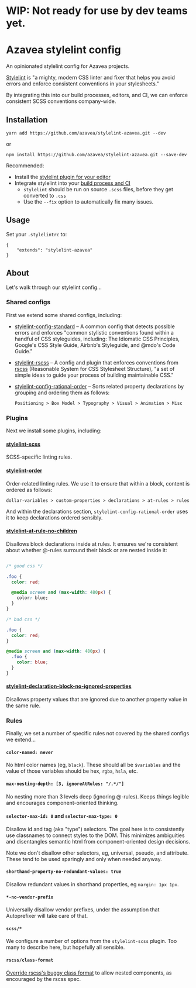 # WIP: Not ready for use by dev teams yet.

# Azavea stylelint config

An opinionated stylelint config for Azavea projects.

[Stylelint](https://stylelint.io/) is "a mighty, modern CSS linter and fixer that
helps you avoid errors and enforce consistent conventions in your stylesheets."

By integrating this into our build processes, editors, and CI, we can enforce
consistent SCSS conventions company-wide.

## Installation

```
yarn add https://github.com/azavea/stylelint-azavea.git --dev
```

or

```
npm install https://github.com/azavea/stylelint-azavea.git --save-dev
```

Recommended:
- Install the [stylelint plugin for your editor](https://stylelint.io/user-guide/complementary-tools/)
- Integrate stylelint into your [build process and CI](https://stylelint.io/user-guide/complementary-tools/)
  - `stylelint` should be run on source `.scss` files, before they get converted to `.css`
  - Use the `--fix` option to automatically fix many issues.

## Usage

Set your `.stylelintrc` to:

```
{
    "extends": "stylelint-azavea"
}
```

## About

Let's walk through our stylelint config…

### Shared configs

First we extend some shared configs, including:

- [stylelint-config-standard](https://github.com/stylelint/stylelint-config-standard) –
A common config that detects possible errors and enforces "common stylistic conventions
found within a handful of CSS styleguides, including: The Idiomatic CSS Principles,
Google's CSS Style Guide, Airbnb's Styleguide, and @mdo's Code Guide."

- [stylelint-rscss](https://github.com/rstacruz/stylelint-rscss) – A config and
plugin that enforces conventions from [rscss](http://rscss.io/) (Reasonable
System for CSS Stylesheet Structure), "a set of simple ideas to guide your
process of building maintainable CSS."

- [stylelint-config-rational-order](https://www.npmjs.com/package/stylelint-config-rational-order) –
Sorts related property declarations by grouping and ordering them as follows:

  `Positioning > Box Model > Typography > Visual > Animation > Misc`


### Plugins

Next we install some plugins, including:

#### [stylelint-scss](https://github.com/kristerkari/stylelint-scss)

SCSS-specific linting rules.

#### [stylelint-order](https://github.com/hudochenkov/stylelint-order)

Order-related linting rules. We use it to ensure that within a block, content is
ordered as follows:

`dollar-variables > custom-properties > declarations > at-rules > rules`

And within the declarations section, `stylelint-config-rational-order` uses it
to keep declarations ordered sensibly.

#### [stylelint-at-rule-no-children](https://github.com/adityavm/stylelint-at-rule-no-children)

Disallows block declarations inside at rules. It ensures we're consistent about
whether @-rules surround their block or are nested inside it:

```css

/* good css */

.foo {
  color: red;

  @media screen and (max-width: 480px) {
    color: blue;
  }
}

/* bad css */

.foo {
  color: red;
}

@media screen and (max-width: 480px) {
  .foo {
    color: blue;
  }
}

```

#### [stylelint-declaration-block-no-ignored-properties](https://github.com/kristerkari/stylelint-declaration-block-no-ignored-properties)

Disallows property values that are ignored due to another property value in the same rule.

### Rules

Finally, we set a number of specific rules not covered by the shared configs we extend…

#### `color-named: never`

No html color names (eg, `black`). These should all be `$variables` and the value
of those variables should be hex, `rgba`, `hsla`, etc.

#### `max-nesting-depth: [3, ignoreAtRules: "/.*/"]`

No nesting more than 3 levels deep (ignoring @-rules). Keeps things legible and
encourages component-oriented thinking.

#### `selector-max-id: 0` and `selector-max-type: 0`

Disallow id and tag (aka "type") selectors. The goal here is to  consistently
use classnames to connect styles to the DOM. This minimizes ambiguities and
disentangles semantic html from component-oriented design decisions.

Note we don't disallow other selectors, eg, universal, pseudo, and attribute.
These tend to be used sparingly and only when needed anyway.

#### `shorthand-property-no-redundant-values: true`

Disallow redundant values in shorthand properties, eg `margin: 1px 1px`.

#### `*-no-vendor-prefix`

Universally disallow vendor prefixes, under the assumption that Autoprefixer will
take care of that.

#### `scss/*`

We configure a number of options from the `stylelint-scss` plugin. Too many to
describe here, but hopefully all sensible.

#### `rscss/class-format`

[Override rscss's buggy class format](https://github.com/rstacruz/stylelint-rscss/issues/9#issuecomment-357462211)
to allow nested components, as encouraged by the rscss spec.
